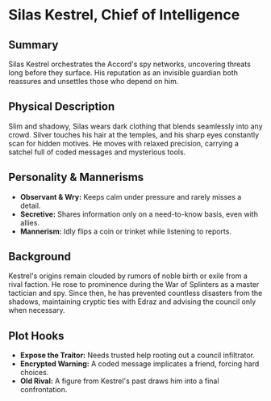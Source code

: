 # Silas Kestrel, Chief of Intelligence

## Summary
Silas Kestrel orchestrates the Accord's spy networks, uncovering threats long before they surface. His reputation as an invisible guardian both reassures and unsettles those who depend on him.

## Physical Description
Slim and shadowy, Silas wears dark clothing that blends seamlessly into any crowd. Silver touches his hair at the temples, and his sharp eyes constantly scan for hidden motives. He moves with relaxed precision, carrying a satchel full of coded messages and mysterious tools.

## Personality & Mannerisms
- **Observant & Wry:** Keeps calm under pressure and rarely misses a detail.
- **Secretive:** Shares information only on a need-to-know basis, even with allies.
- **Mannerism:** Idly flips a coin or trinket while listening to reports.

## Background
Kestrel's origins remain clouded by rumors of noble birth or exile from a rival faction. He rose to prominence during the War of Splinters as a master tactician and spy. Since then, he has prevented countless disasters from the shadows, maintaining cryptic ties with Edraz and advising the council only when necessary.

## Plot Hooks
- **Expose the Traitor:** Needs trusted help rooting out a council infiltrator.
- **Encrypted Warning:** A coded message implicates a friend, forcing hard choices.
- **Old Rival:** A figure from Kestrel's past draws him into a final confrontation.
